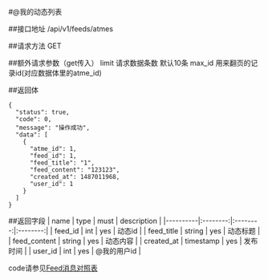 #@我的动态列表

##接口地址
/api/v1/feeds/atmes

##请求方法
GET

##额外请求参数（get传入）
limit 请求数据条数  默认10条
max_id 用来翻页的记录id(对应数据体里的atme_id)

##返回体
```json5
{
  "status": true,
  "code": 0,
  "message": "操作成功",
  "data": [
    {
      "atme_id": 1,
      "feed_id": 1,
      "feed_title": "1",
      "feed_content": "123123",
      "created_at": 1487011968,
      "user_id": 1
    }
  ]
}
```

##返回字段
| name     | type     | must     | description |
|----------|:--------:|:--------:|:--------:|
| feed_id  | int      | yes      | 动态id |
| feed_title | string	  | yes		 | 动态标题 |
| feed_content     | string  	  | yes 	 | 动态内容 |
| created_at | timestamp    | yes      | 发布时间 |
| user_id | int    | yes      | @我的用户id |

code请参见[Feed消息对照表](Feed消息对照表.md)